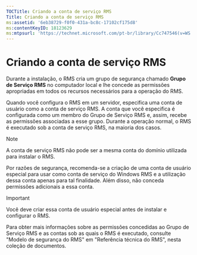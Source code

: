 ```yaml
---
TOCTitle: Criando a conta de serviço RMS
Title: Criando a conta de serviço RMS
ms:assetid: '6eb38729-f0f0-431a-bc8c-17102cf175d8'
ms:contentKeyID: 18123629
ms:mtpsurl: 'https://technet.microsoft.com/pt-br/library/Cc747546(v=WS.10)'
---
```


Criando a conta de serviço RMS
==============================

Durante a instalação, o RMS cria um grupo de segurança chamado **Grupo de Serviço RMS** no computador local e lhe concede as permissões apropriadas em todos os recursos necessários para a operação do RMS.

Quando você configura o RMS em um servidor, especifica uma conta de usuário como a conta de serviço RMS. A conta que você especifica é configurada como um membro do Grupo de Serviço RMS e, assim, recebe as permissões associadas a esse grupo. Durante a operação normal, o RMS é executado sob a conta de serviço RMS, na maioria dos casos.

> [!Note]  
> A conta de serviço RMS não pode ser a mesma conta do domínio utilizada para instalar o RMS.

Por razões de segurança, recomenda-se a criação de uma conta de usuário especial para usar como conta de serviço do Windows RMS e a utilização dessa conta apenas para tal finalidade. Além disso, não conceda permissões adicionais a essa conta.

> [!Important]  
> Você deve criar essa conta de usuário especial antes de instalar e configurar o RMS.

Para obter mais informações sobre as permissões concedidas ao Grupo de Serviço RMS e as contas sob as quais o RMS é executado, consulte "Modelo de segurança do RMS" em "Referência técnica do RMS", nesta coleção de documentos.
